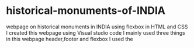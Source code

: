 # historical-monuments-of-INDIA
webpage on historical monuments in INDIA using flexbox in HTML and CSS
I created this webpage using Visual studio code
I mainly used three things in this webpage
header,footer and flexbox
I used the <style> attribute and aligned the header using text-align function to the middle
and set the font-size to xx-large
in the footer I aligned the text to the right and set the font-size to x-large
I aligned the images using flexbox and in the flex.container I set the display to flex
and using flex-wrap i wrapped the images
and to get even space around the images i used justify-content and set space-around
padding set to 0 20px 20px
to give the images a curved border i set the border-radius to 8px

  Now in the body i added the footer as Historical monuments of INDIA using <header> function using <div class=flex-container"> I_ set all the images 
all the images in the webpage are responsive and i used an anchor tag to the images
so when you click on the image you will be redirected to wikipedia of the respective image
the addresses of the images are also taken from wikipedia
width of the images is set to 430px and height to 330px
